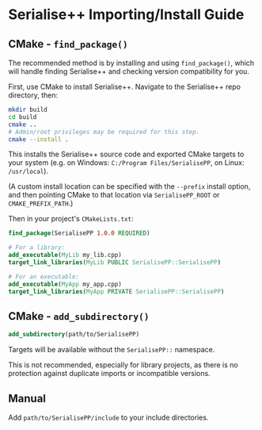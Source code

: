 # Serialise++ Importing/Install Guide

## CMake - `find_package()`

The recommended method is by installing and using `find_package()`, which will handle finding Serialise++ and checking version compatibility for you.

First, use CMake to install Serialise++. Navigate to the Serialise++ repo directory, then:

```bash
mkdir build
cd build
cmake ..
# Admin/root privileges may be required for this step.
cmake --install .
```

This installs the Serialise++ source code and exported CMake targets to your system (e.g. on Windows: `C:/Program Files/SerialisePP`, on Linux: `/usr/local`).

(A custom install location can be specified with the `--prefix` install option, and then pointing CMake to that location via `SerialisePP_ROOT` or `CMAKE_PREFIX_PATH`.)

Then in your project's `CMakeLists.txt`:

```cmake
find_package(SerialisePP 1.0.0 REQUIRED)

# For a library:
add_executable(MyLib my_lib.cpp)
target_link_libraries(MyLib PUBLIC SerialisePP::SerialisePP)

# For an executable:
add_executable(MyApp my_app.cpp)
target_link_libraries(MyApp PRIVATE SerialisePP::SerialisePP)
```

## CMake - `add_subdirectory()`

```cmake
add_subdirectory(path/to/SerialisePP)
```

Targets will be available without the `SerialisePP::` namespace.

This is not recommended, especially for library projects, as there is no protection against duplicate imports or incompatible versions.

## Manual

Add `path/to/SerialisePP/include` to your include directories.
